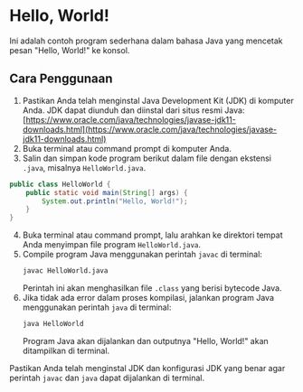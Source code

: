 # Hello, World!

Ini adalah contoh program sederhana dalam bahasa Java yang mencetak pesan "Hello, World!" ke konsol.

## Cara Penggunaan

1. Pastikan Anda telah menginstal Java Development Kit (JDK) di komputer Anda. JDK dapat diunduh dan diinstal dari situs resmi Java: [https://www.oracle.com/java/technologies/javase-jdk11-downloads.html](https://www.oracle.com/java/technologies/javase-jdk11-downloads.html)
2. Buka terminal atau command prompt di komputer Anda.
3. Salin dan simpan kode program berikut dalam file dengan ekstensi `.java`, misalnya `HelloWorld.java`.
```java
public class HelloWorld {
    public static void main(String[] args) {
        System.out.println("Hello, World!");
    }
}
```
4. Buka terminal atau command prompt, lalu arahkan ke direktori tempat Anda menyimpan file program `HelloWorld.java`.
5. Compile program Java menggunakan perintah `javac` di terminal:
   ```bash
   javac HelloWorld.java
   ```
   Perintah ini akan menghasilkan file `.class` yang berisi bytecode Java.
6. Jika tidak ada error dalam proses kompilasi, jalankan program Java menggunakan perintah `java` di terminal:
   ```bash
   java HelloWorld
   ```
   Program Java akan dijalankan dan outputnya "Hello, World!" akan ditampilkan di terminal.

Pastikan Anda telah menginstal JDK dan konfigurasi JDK yang benar agar perintah `javac` dan `java` dapat dijalankan di terminal.


